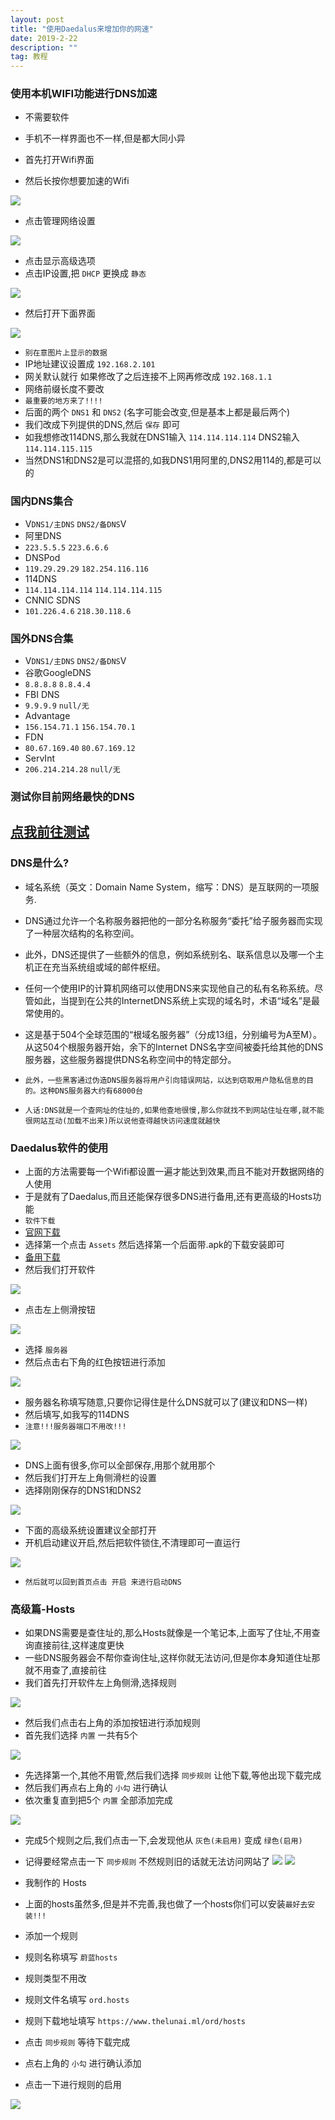 ```yaml
---
layout: post
title: "使用Daedalus来增加你的网速"
date: 2019-2-22
description: ""
tag: 教程
---
```


### 使用本机WIFI功能进行DNS加速
* 不需要软件

* 手机不一样界面也不一样,但是都大同小异
* 首先打开Wifi界面
* 然后长按你想要加速的Wifi

![](/images/boke/Daedalus/01.jpg)

* 点击管理网络设置

![](/images/boke/Daedalus/02.jpg)

* 点击显示高级选项
* 点击IP设置,把 `DHCP` 更换成 `静态`

![](/images/boke/Daedalus/03.jpg)

* 然后打开下面界面

![](/images/boke/Daedalus/04.jpg)

* `别在意图片上显示的数据`
* IP地址建议设置成 `192.168.2.101`
* 网关默认就行 如果修改了之后连接不上网再修改成 `192.168.1.1`
* 网络前缀长度不要改
* `最重要的地方来了!!!!`
* 后面的两个 `DNS1` 和 `DNS2` (名字可能会改变,但是基本上都是最后两个)
* 我们改成下列提供的DNS,然后 `保存` 即可
* 如我想修改114DNS,那么我就在DNS1输入 `114.114.114.114` DNS2输入`114.114.115.115`
* 当然DNS1和DNS2是可以混搭的,如我DNS1用阿里的,DNS2用114的,都是可以的

### 国内DNS集合

* V`DNS1/主DNS`           `DNS2/备DNS`V
* 阿里DNS
* `223.5.5.5`                  `223.6.6.6`
* DNSPod
* `119.29.29.29`            `182.254.116.116`
* 114DNS
* `114.114.114.114`      `114.114.114.115`
* CNNIC SDNS
* `101.226.4.6`              `218.30.118.6`

### 国外DNS合集

* V`DNS1/主DNS`           `DNS2/备DNS`V
* 谷歌GoogleDNS
* `8.8.8.8`                      `8.8.4.4`
* FBI DNS
* `9.9.9.9`                      `null/无`
* Advantage
* `156.154.71.1`           `156.154.70.1`
* FDN
* `80.67.169.40`           `80.67.169.12`
* ServInt
* `206.214.214.28`       `null/无`

### 测试你目前网络最快的DNS

## [点我前往测试](http://tools.cloudxns.net/Index/Diag)

### DNS是什么?
* 域名系统（英文：Domain Name System，缩写：DNS）是互联网的一项服务.
* DNS通过允许一个名称服务器把他的一部分名称服务“委托”给子服务器而实现了一种层次结构的名称空间。
* 此外，DNS还提供了一些额外的信息，例如系统别名、联系信息以及哪一个主机正在充当系统组或域的邮件枢纽。
* 任何一个使用IP的计算机网络可以使用DNS来实现他自己的私有名称系统。尽管如此，当提到在公共的InternetDNS系统上实现的域名时，术语“域名”是最常使用的。
* 这是基于504个全球范围的“根域名服务器”（分成13组，分别编号为A至M）。从这504个根服务器开始，余下的Internet DNS名字空间被委托给其他的DNS服务器，这些服务器提供DNS名称空间中的特定部分。
* `此外，一些黑客通过伪造DNS服务器将用户引向错误网站，以达到窃取用户隐私信息的目的。这种DNS服务器大约有68000台`

* `人话:DNS就是一个查网址的住址的,如果他查地很慢,那么你就找不到网站住址在哪,就不能很网站互动(加载不出来)所以说他查得越快访问速度就越快`

### Daedalus软件的使用

* 上面的方法需要每一个Wifi都设置一遍才能达到效果,而且不能对开数据网络的人使用
* 于是就有了Daedalus,而且还能保存很多DNS进行备用,还有更高级的Hosts功能
* `软件下载`
* [官网下载](https://github.com/iTXTech/Daedalus/releases)
* 选择第一个点击 `Assets` 然后选择第一个后面带.apk的下载安装即可
* [备用下载](https://www.lanzous.com/i37o0la)
* 然后我们打开软件

![](/images/boke/Daedalus/05.jpg)

* 点击左上侧滑按钮

![](/images/boke/Daedalus/06.jpg)

* 选择 `服务器`
* 然后点击右下角的红色按钮进行添加

![](/images/boke/Daedalus/07.jpg)

* 服务器名称填写随意,只要你记得住是什么DNS就可以了(建议和DNS一样)
* 然后填写,如我写的114DNS
* `注意!!!服务器端口不用改!!!`

![](/images/boke/Daedalus/08.jpg)

* DNS上面有很多,你可以全部保存,用那个就用那个
* 然后我们打开左上角侧滑栏的设置
* 选择刚刚保存的DNS1和DNS2

![](/images/boke/Daedalus/09.jpg)

* 下面的高级系统设置建议全部打开
* 开机启动建议开启,然后把软件锁住,不清理即可一直运行

![](/images/boke/Daedalus/10.jpg)

* `然后就可以回到首页点击 开启 来进行启动DNS`

### 高级篇-Hosts

* 如果DNS需要是查住址的,那么Hosts就像是一个笔记本,上面写了住址,不用查询直接前往,这样速度更快
* 一些DNS服务器会不帮你查询住址,这样你就无法访问,但是你本身知道住址那就不用查了,直接前往
* 我们首先打开软件左上角侧滑,选择规则

![](/images/boke/Daedalus/11.jpg)

* 然后我们点击右上角的添加按钮进行添加规则
* 首先我们选择 `内置` 一共有5个

![](/images/boke/Daedalus/12.jpg)

* 先选择第一个,其他不用管,然后我们选择 `同步规则` 让他下载,等他出现下载完成
* 然后我们再点右上角的 `小勾` 进行确认
* 依次重复直到把5个 `内置` 全部添加完成

![](/images/boke/Daedalus/13.jpg)

* 完成5个规则之后,我们点击一下,会发现他从 `灰色(未启用)` 变成 `绿色(启用)`
* 记得要经常点击一下 `同步规则` 不然规则旧的话就无法访问网站了
![](/images/boke/Daedalus/15.jpg)
![](/images/boke/Daedalus/16.jpg)

* 我制作的 Hosts

* 上面的hosts虽然多,但是并不完善,我也做了一个hosts你们可以安装`最好去安装!!!`
* 添加一个规则
* 规则名称填写 `蔚蓝hosts`
* 规则类型不用改
* 规则文件名填写 `ord.hosts`
* 规则下载地址填写 `https://www.thelunai.ml/ord/hosts`
* 点击 `同步规则` 等待下载完成
* 点右上角的 `小勾` 进行确认添加
* 点击一下进行规则的启用

![](/images/boke/Daedalus/17.jpg)